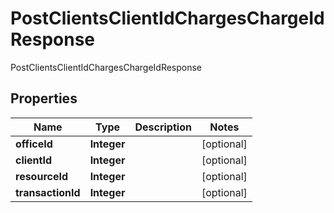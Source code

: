 

# PostClientsClientIdChargesChargeIdResponse

PostClientsClientIdChargesChargeIdResponse
## Properties

Name | Type | Description | Notes
------------ | ------------- | ------------- | -------------
**officeId** | **Integer** |  |  [optional]
**clientId** | **Integer** |  |  [optional]
**resourceId** | **Integer** |  |  [optional]
**transactionId** | **Integer** |  |  [optional]



